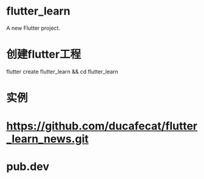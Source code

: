 # flutter_learn
A new Flutter project.
# 创建flutter工程
flutter create flutter_learn && cd flutter_learn
# 实例
# https://github.com/ducafecat/flutter_learn_news.git
# pub.dev

